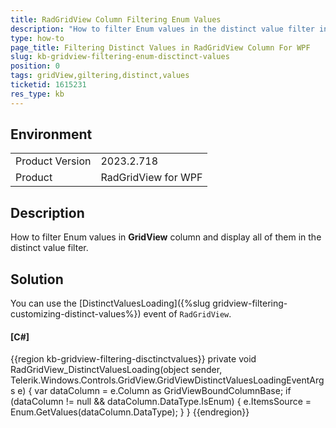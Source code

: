 ```yaml
---
title: RadGridView Column Filtering Enum Values
description: "How to filter Enum values in the distinct value filter in GridViewDataColumn."
type: how-to
page_title: Filtering Distinct Values in RadGridView Column For WPF
slug: kb-gridview-filtering-enum-disctinct-values
position: 0
tags: gridView,giltering,distinct,values
ticketid: 1615231
res_type: kb
---
```


## Environment

<table>
    <tbody>
        <tr>
            <td>Product Version</td>
            <td>2023.2.718</td>
        </tr>
        <tr>
            <td>Product</td>
            <td>RadGridView for WPF</td>
        </tr>
    </tbody>
</table>


## Description

How to filter Enum values in __GridView__ column and display all of them in the distinct value filter.

## Solution

You can use the [DistinctValuesLoading]({%slug gridview-filtering-customizing-distinct-values%}) event of `RadGridView`.

#### __[C#]__
{{region kb-gridview-filtering-disctinctvalues}}
	private void RadGridView_DistinctValuesLoading(object sender, 	Telerik.Windows.Controls.GridView.GridViewDistinctValuesLoadingEventArgs e)
	{
		var dataColumn = e.Column as GridViewBoundColumnBase;
		if (dataColumn != null && dataColumn.DataType.IsEnum)
		{
			e.ItemsSource = Enum.GetValues(dataColumn.DataType);
		}
	}
{{endregion}}

